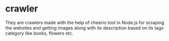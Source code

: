 # crawler

They are crawlers made with the help of cheerio tool in Node.js for scraping the websites and getting images along with its description based on its tags category like books, flowers etc.
